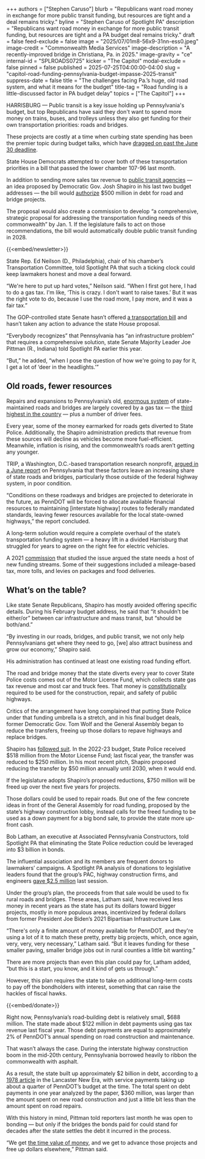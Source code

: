 +++
authors = ["Stephen Caruso"]
blurb = "Republicans want road money in exchange for more public transit funding, but resources are tight and a deal remains tricky."
byline = "Stephen Caruso of Spotlight PA"
description = "Republicans want road money in exchange for more public transit funding, but resources are tight and a PA budget deal remains tricky."
draft = false
feed-exclude = false
image = "2025/07/01m8-56x9-31nn-ess0.jpeg"
image-credit = "Commonwealth Media Services"
image-description = "A recently-improved bridge in Christiana, Pa. in 2025."
image-gravity = "ce"
internal-id = "SPLROADS0725"
kicker = "The Capitol"
modal-exclude = false
pinned = false
published = 2025-07-25T04:00:00-04:00
slug = "capitol-road-funding-pennsylvania-budget-impasse-2025-transit"
suppress-date = false
title = "The challenges facing Pa.’s huge, old road system, and what it means for the budget"
title-tag = "Road funding is a little-discussed factor in PA budget delay"
topics = ["The Capitol"]
+++

HARRISBURG — Public transit is a key issue holding up Pennsylvania&#39;s budget, but top Republicans have said they don&#39;t want to spend more money on trains, buses, and trolleys unless they also get funding for their own transportation priorities: roads and bridges.

These projects are costly at a time when curbing state spending has been the premier topic during budget talks, which have <a href="https://www.spotlightpa.org/news/2025/07/capitol-pennsylvania-budget-impasse-week-three-negotiations-update/">dragged on past the June 30 deadline</a>.

State House Democrats attempted to cover both of these transportation priorities in a bill that passed the lower chamber 107-96 last month.

In addition to sending more sales tax revenue to <a href="https://www.spotlightpa.org/news/2024/01/public-transit-funding-pennsylvania-septa-shapiro-trains-buses-fiscal-cliff/">public transit agencies</a> — an idea proposed by Democratic Gov. Josh Shapiro in his last two budget addresses — the bill would <a href="https://www.palegis.us/legislation/bills/2025/hb1364">authorize</a> $500 million in debt for road and bridge projects.

The proposal would also create a commission to develop “a comprehensive, strategic proposal for addressing the transportation funding needs of this commonwealth” by Jan. 1. If the legislature fails to act on those recommendations, the bill would automatically double public transit funding in 2028.

{{<embed/newsletter>}}

State Rep. Ed Neilson (D., Philadelphia), chair of his chamber’s Transportation Committee, told Spotlight PA that such a ticking clock could keep lawmakers honest and move a deal forward.

“We&#39;re here to put up hard votes,” Neilson said. “When I first got here, I had to do a gas tax. I&#39;m like, ‘This is crazy. I don&#39;t want to raise taxes.’ But it was the right vote to do, because I use the road more, I pay more, and it was a fair tax.”

The GOP-controlled state Senate hasn’t offered <a href="https://www.spotlightpa.org/news/2024/06/skill-games-budget-regulate-gambling-pennsylvania-transit/">a transportation bill</a> and hasn’t taken any action to advance the state House proposal.

“Everybody recognizes” that Pennsylvania has “an infrastructure problem” that requires a comprehensive solution, state Senate Majority Leader Joe Pittman (R., Indiana) told Spotlight PA earlier this year.

“But,” he added, “when I pose the question of how we&#39;re going to pay for it, I get a lot of ‘deer in the headlights.’”

## Old roads, fewer resources

Repairs and expansions to Pennsylvania’s old, <a href="https://gis.penndot.pa.gov/BPR_PDF_FILES/Documents/Traffic/Highway_Statistics/Annual_Report/2024/2023_Pub_600.pdf">enormous system</a> of state-maintained roads and bridges are largely covered by a gas tax — the <a href="https://taxfoundation.org/data/all/state/state-gas-tax-rates-2024/">third highest in the country</a> — plus a number of driver fees.

Every year, some of the money earmarked for roads gets diverted to State Police. Additionally, the Shapiro administration predicts that revenue from these sources will decline as vehicles become more fuel-efficient. Meanwhile, inflation is rising, and the commonwealth’s roads aren’t getting any younger.

TRIP, a Washington, D.C.-based transportation research nonprofit, <a href="https://tripnet.org/wp-content/uploads/2025/06/TRIP_Pennsylvania_Local_Roads_and_Bridges_Report_June_2025.pdf">argued in a June report</a> on Pennsylvania that these factors leave an increasing share of state roads and bridges, particularly those outside of the federal highway system, in poor condition.

“Conditions on these roadways and bridges are projected to deteriorate in the future, as PennDOT will be forced to allocate available financial resources to maintaining \[interstate highway\] routes to federally mandated standards, leaving fewer resources available for the local state-owned highways,” the report concluded.

A long-term solution would require a complete overhaul of the state’s transportation funding system — a heavy lift in a divided Harrisburg that struggled for years to agree on the right fee for electric vehicles.

A 2021 <a href="https://www.pa.gov/content/dam/copapwp-pagov/en/penndot/documents/about-us/funding/troc-final-report.pdf">commission</a> that studied the issue argued the state needs a host of new funding streams. Some of their suggestions included a mileage-based tax, more tolls, and levies on packages and food deliveries.

## What’s on the table?

Like state Senate Republicans, Shapiro has mostly avoided offering specific details. During his February budget address, he said that “it shouldn’t be either/or” between car infrastructure and mass transit, but “should be both/and.”

“By investing in our roads, bridges, and public transit, we not only help Pennsylvanians get where they need to go, \[we\] also attract business and grow our economy,” Shapiro said.

His administration has continued at least one existing road funding effort.

The road and bridge money that the state diverts every year to cover State Police costs comes out of the Motor License Fund, which collects state gas tax revenue and most car and truck fees. That money is <a href="https://www.palegis.us/statutes/consolidated/view-statute?txtType=HTM&amp;ttl=00&amp;div=0&amp;chapter=8">constitutionally</a> required to be used for the construction, repair, and safety of public highways.

Critics of the arrangement have long complained that putting State Police under that funding umbrella is a stretch, and in his final budget deals, former Democratic Gov. Tom Wolf and the General Assembly began to reduce the transfers, freeing up those dollars to repave highways and replace bridges.

Shapiro has <a href="https://www.spotlightpa.org/news/2023/08/pennsylvania-state-police-gas-tax-transfers-josh-shapiro-budget/">followed suit</a>. In the 2022-23 budget, State Police received $518 million from the Motor License Fund; last fiscal year, the transfer was reduced to $250 million. In his most recent pitch, Shapiro proposed reducing the transfer by $50 million annually until 2030, when it would end.

If the legislature adopts Shapiro’s proposed reductions, $750 million will be freed up over the next five years for projects.

Those dollars could be used to repair roads. But one of the few concrete ideas in front of the General Assembly for road funding, proposed by the state’s highway construction lobby, instead calls for the freed funding to be used as a down payment for a big bond sale, to provide the state more up-front cash.

Bob Latham, an executive at Associated Pennsylvania Constructors, told Spotlight PA that eliminating the State Police reduction could be leveraged into $3 billion in bonds.

The influential association and its members are frequent donors to lawmakers’ campaigns. A Spotlight PA analysis of donations to legislative leaders found that the group’s PAC, highway construction firms, and engineers <a href="https://www.spotlightpa.org/news/2025/03/pennsylvania-campaign-finance-special-interest-donations/">gave $2.5 million</a> last session.

Under the group’s plan, the proceeds from that sale would be used to fix rural roads and bridges. These areas, Latham said, have received less money in recent years as the state has put its dollars toward bigger projects, mostly in more populous areas, incentivized by federal dollars from former President Joe Biden’s 2021 Bipartisan Infrastructure Law.

“There&#39;s only a finite amount of money available for PennDOT, and they&#39;re using a lot of it to match these pretty, pretty big projects, which, once again, very, very, very necessary,” Latham said. “But it leaves funding for these smaller paving, smaller bridge jobs out in rural counties a little bit wanting.”

There are more projects than even this plan could pay for, Latham added, “but this is a start, you know, and it kind of gets us through.”

However, this plan requires the state to take on additional long-term costs to pay off the bondholders with interest, something that can raise the hackles of fiscal hawks.

{{<embed/donate>}}

Right now, Pennsylvania’s road-building debt is relatively small, $688 million. The state made about $122 million in debt payments using gas tax revenue last fiscal year. Those debt payments are equal to approximately 2% of PennDOT’s annual spending on road construction and maintenance.

That wasn’t always the case. During the interstate highway construction boom in the mid-20th century, Pennsylvania borrowed heavily to ribbon the commonwealth with asphalt.

As a result, the state built up approximately $2 billion in debt, according to <a href="https://www.newspapers.com/image/562373805/?match=1&amp;terms=PennDOT%20debt">a 1978 article</a> in the Lancaster New Era, with service payments taking up about a quarter of PennDOT’s budget at the time. The total spent on debt payments in one year analyzed by the paper, $360 million, was larger than the amount spent on new road construction and just a little bit less than the amount spent on road repairs.

With this history in mind, Pittman told reporters last month he was open to bonding — but only if the bridges the bonds paid for could stand for decades after the state settles the debt it incurred in the process.

“We get <a href="https://corporatefinanceinstitute.com/resources/valuation/time-value-of-money/#:~:text=The%20time%20value%20of%20money%20is%20a%20basic%20financial%20concept,of%20money%20in%20the%20future.">the time value of money</a>, and we get to advance those projects and free up dollars elsewhere,” Pittman said.


